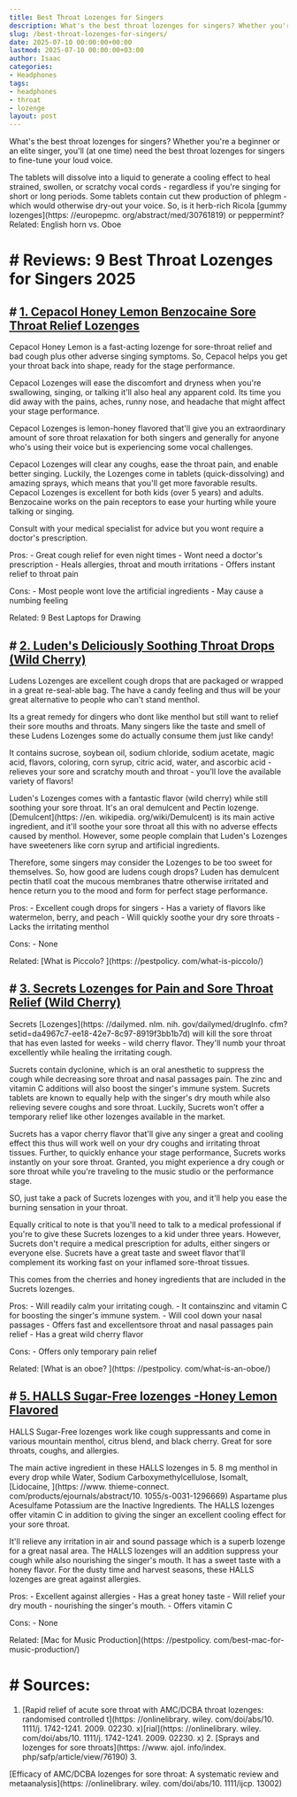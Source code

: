 ```yaml
---
title: Best Throat Lozenges for Singers
description: What's the best throat lozenges for singers? Whether you're a beginner or an elite singer, you'll at one time need the best throat lozenges for singers to...
slug: /best-throat-lozenges-for-singers/
date: 2025-07-10 00:00:00+00:00
lastmod: 2025-07-10 00:00:00+03:00
author: Isaac
categories:
- Headphones
tags:
- headphones
- throat
- lozenge
layout: post
---
```


What's the best throat lozenges for singers? Whether you're a beginner or an elite singer, you'll (at one time) need the best throat lozenges for singers to fine-tune your loud voice.

The tablets will dissolve into a liquid to generate a cooling effect to heal strained, swollen, or scratchy vocal cords - regardless if you're singing for short or long periods. Some tablets contain cut thew production of phlegm - which would otherwise dry-out your voice. So, is it herb-rich Ricola [gummy lozenges](https: //europepmc. org/abstract/med/30761819) or peppermint? Related: English horn vs. Oboe

# # Reviews: 9 Best Throat Lozenges for Singers 2025

## # [1. Cepacol Honey Lemon Benzocaine Sore Throat Relief Lozenges](https://www.amazon.com/dp/B00DORUVLO/?tag=p-policy-20)

Cepacol Honey Lemon is a fast-acting lozenge for sore-throat relief and bad cough plus other adverse singing symptoms. So, Cepacol helps you get your throat back into shape, ready for the stage performance.

Cepacol Lozenges will ease the discomfort and dryness when you're swallowing, singing, or talking it'll also heal any apparent cold. Its time you did away with the pains, aches, runny nose, and headache that might affect your stage performance.

Cepacol Lozenges is lemon-honey flavored that'll give you an extraordinary amount of sore throat relaxation for both singers and generally for anyone who's using their voice but is experiencing some vocal challenges.

Cepacol Lozenges will clear any coughs, ease the throat pain, and enable better singing. Luckily, the Lozenges come in tablets (quick-dissolving) and amazing sprays, which means that you'll get more favorable results. Cepacol Lozenges is excellent for both kids (over 5 years) and adults. Benzocaine works on the pain receptors to ease your hurting while youre talking or singing.

Consult with your medical specialist for advice but you wont require a doctor's prescription.

Pros: - Great cough relief for even night times - Wont need a doctor's prescription - Heals allergies, throat and mouth irritations - Offers instant relief to throat pain

Cons: - Most people wont love the artificial ingredients - May cause a numbing feeling

Related: 9 Best Laptops for Drawing

## # [2. Luden's Deliciously Soothing Throat Drops (Wild Cherry)](https://www.amazon.com/dp/B005GECIAU/?tag=p-policy-20)

Ludens Lozenges are excellent cough drops that are packaged or wrapped in a great re-seal-able bag. The have a candy feeling and thus will be your great alternative to people who can't stand menthol.

Its a great remedy for dingers who dont like menthol but still want to relief their sore mouths and throats. Many singers like the taste and smell of these Ludens Lozenges some do actually consume them just like candy!

It contains sucrose, soybean oil, sodium chloride, sodium acetate, magic acid, flavors, coloring, corn syrup, citric acid, water, and ascorbic acid - relieves your sore and scratchy mouth and throat - you'll love the available variety of flavors!

Luden's Lozenges comes with a fantastic flavor (wild cherry) while still soothing your sore throat. It's an oral demulcent and Pectin lozenge. [Demulcent](https: //en. wikipedia. org/wiki/Demulcent) is its main active ingredient, and it'll soothe your sore throat all this with no adverse effects caused by menthol. However, some people complain that Luden's Lozenges have sweeteners like corn syrup and artificial ingredients.

Therefore, some singers may consider the Lozenges to be too sweet for themselves. So, how good are ludens cough drops? Luden has demulcent pectin thatll coat the mucous membranes thatre otherwise irritated and hence return you to the mood and form for perfect stage performance.

Pros: - Excellent cough drops for singers - Has a variety of flavors like watermelon, berry, and peach - Will quickly soothe your dry sore throats - Lacks the irritating menthol

Cons: - None

Related: [What is Piccolo? ](https: //pestpolicy. com/what-is-piccolo/)

## # [3. Secrets Lozenges for Pain and Sore Throat Relief (Wild Cherry)](https://www.amazon.com/dp/B000XE70LU/?tag=p-policy-20)

Secrets [Lozenges](https: //dailymed. nlm. nih. gov/dailymed/drugInfo. cfm? setid=da4967c7-ee18-42e7-8c97-8919f3bb1b7d) will kill the sore throat that has even lasted for weeks - wild cherry flavor. They'll numb your throat excellently while healing the irritating cough.

Sucrets contain dyclonine, which is an oral anesthetic to suppress the cough while decreasing sore throat and nasal passages pain. The zinc and vitamin C additions will also boost the singer's immune system. Sucrets tablets are known to equally help with the singer's dry mouth while also relieving severe coughs and sore throat. Luckily, Sucrets won't offer a temporary relief like other lozenges available in the market.

Sucrets has a vapor cherry flavor that'll give any singer a great and cooling effect this thus will work well on your dry coughs and irritating throat tissues. Further, to quickly enhance your stage performance, Sucrets works instantly on your sore throat. Granted, you might experience a dry cough or sore throat while you're traveling to the music studio or the performance stage.

SO, just take a pack of Sucrets lozenges with you, and it'll help you ease the burning sensation in your throat.

Equally critical to note is that you'll need to talk to a medical professional if you're to give these Sucrets lozenges to a kid under three years. However, Sucrets don't require a medical prescription for adults, either singers or everyone else. Sucrets have a great taste and sweet flavor that'll complement its working fast on your inflamed sore-throat tissues.

This comes from the cherries and honey ingredients that are included in the Sucrets lozenges.

Pros: - Will readily calm your irritating cough. - It containszinc and vitamin C for boosting the singer's immune system. - Will cool down your nasal passages - Offers fast and excellentsore throat and nasal passages pain relief - Has a great wild cherry flavor

Cons: - Offers only temporary pain relief

Related: [What is an oboe? ](https: //pestpolicy. com/what-is-an-oboe/)

## # [5. HALLS Sugar-Free lozenges -Honey Lemon Flavored](https://www.amazon.com/dp/B07QZCKWVK/?tag=p-policy-20)

HALLS Sugar-Free lozenges work like cough suppressants and come in various mountain menthol, citrus blend, and black cherry. Great for sore throats, coughs, and allergies.

The main active ingredient in these HALLS lozenges in 5. 8 mg menthol in every drop while Water, Sodium Carboxymethylcellulose, Isomalt, [Lidocaine, ](https: //www. thieme-connect. com/products/ejournals/abstract/10. 1055/s-0031-1296669) Aspartame plus Acesulfame Potassium are the Inactive Ingredients. The HALLS lozenges offer vitamin C in addition to giving the singer an excellent cooling effect for your sore throat.

It'll relieve any irritation in air and sound passage which is a superb lozenge for a great nasal area. The HALLS lozenges will an addition suppress your cough while also nourishing the singer's mouth. It has a sweet taste with a honey flavor. For the dusty time and harvest seasons, these HALLS lozenges are great against allergies.

Pros: - Excellent against allergies - Has a great honey taste - Will relief your dry mouth - nourishing the singer's mouth. - Offers vitamin C

Cons: - None

Related: [Mac for Music Production](https: //pestpolicy. com/best-mac-for-music-production/)

# # Sources:

1. [Rapid relief of acute sore throat with AMC/DCBA throat lozenges: randomised controlled t](https: //onlinelibrary. wiley. com/doi/abs/10. 1111/j. 1742-1241. 2009. 02230. x)[rial](https: //onlinelibrary. wiley. com/doi/abs/10. 1111/j. 1742-1241. 2009. 02230. x) 2. [Sprays and lozenges for sore throats](https: //www. ajol. info/index. php/safp/article/view/76190) 3.

[Efficacy of AMC/DCBA lozenges for sore throat: A systematic review and metaanalysis](https: //onlinelibrary. wiley. com/doi/abs/10. 1111/ijcp. 13002)
